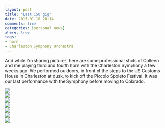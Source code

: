 ```yaml
---
layout: post
title: "Last CSO gig"
date: 2013-07-10 20:14
comments: true
categories: [personal news]
share: true
tags:
- horn
- Charleston Symphony Orchestra
---
```


And while I'm sharing pictures, here are some professional shots of Colleen and me playing third and fourth horn with the Charleston Symphony a few weeks ago. We performed outdoors, in front of the steps to the US Customs House in Charleston at dusk, to kick off the Piccolo Spoleto Festival. It was our last performance with the Symphony before moving to Colorado.

![][ch1]  
![][ch2]  
![][ch3]  
![][ch4]  
![][ch5]  
![][ch6]  
![][ch7]  


[ch1]: /media/CustomHouse/ch1.png
[ch2]: /media/CustomHouse/ch2.png
[ch3]: /media/CustomHouse/ch3.png
[ch4]: /media/CustomHouse/ch4.png
[ch5]: /media/CustomHouse/ch5.png
[ch6]: /media/CustomHouse/ch6.png
[ch7]: /media/CustomHouse/ch7.png
